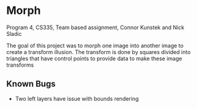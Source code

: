 # Morph
Program 4, CS335, Team based assignment, Connor Kunstek and Nick Sladic

The goal of this project was to morph one image into another image to create a transform illusion. The transform is done by squares divided into triangles that have control points to provide data to make these image transforms

## Known Bugs

- Two left layers have issue with bounds rendering
 